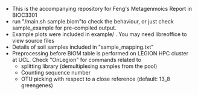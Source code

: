 * This is the accompanying repository for Feng's Metagenmoics Report in BIOC3301
* run "/main.sh sample.biom"to check the behaviour, or just check sample_example for pre-compiled output.
* Example plots were included in example/ . You may need libreoffice to view source files
* Details of soil samples included in "sample_mapping.txt"
* Preprocessing before BIOM table is performed on LEGION HPC cluster at UCL. Check "OnLegion" for commands related to
	* splitting library (demultiplexing samples from the pool)
	* Counting sequence number
	* OTU picking with respect to a close reference (default: 13_8 greengenes)
